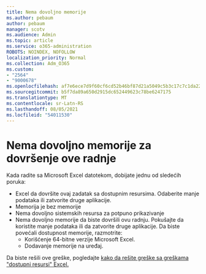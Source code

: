 ```yaml
---
title: Nema dovoljno memorije
ms.author: pebaum
author: pebaum
manager: scotv
ms.audience: Admin
ms.topic: article
ms.service: o365-administration
ROBOTS: NOINDEX, NOFOLLOW
localization_priority: Normal
ms.collection: Adm_O365
ms.custom:
- "2564"
- "9000678"
ms.openlocfilehash: af7e6ece7d9f60cf6cd52b46bf87d21a5049c5b3c17c7c1da2241cab0bff3264
ms.sourcegitcommit: b5f7da89a650d2915dc652449623c78be6247175
ms.translationtype: MT
ms.contentlocale: sr-Latn-RS
ms.lasthandoff: 08/05/2021
ms.locfileid: "54011530"
---
```

# <a name="there-isnt-enough-memory-to-complete-this-action"></a>Nema dovoljno memorije za dovršenje ove radnje

Kada radite sa Microsoft Excel datotekom, dobijate jednu od sledećih poruka:

- Excel da dovršite ovaj zadatak sa dostupnim resursima. Odaberite manje podataka ili zatvorite druge aplikacije.
- Memorija je bez memorije
- Nema dovoljno sistemskih resursa za potpuno prikazivanje
- Nema dovoljno memorije da biste dovršili ovu radnju. Pokušajte da koristite manje podataka ili da zatvorite druge aplikacije. Da biste povećali dostupnost memorije, razmotrite: 
    - Korišćenje 64-bitne verzije Microsoft Excel.
    - Dodavanje memorije na uređaj.

Da biste rešili ove greške, pogledajte [kako da rešite greške sa greškama "dostupni resursi" Excel.](https://docs.microsoft.com/office/troubleshoot/excel/available-resources-errors)